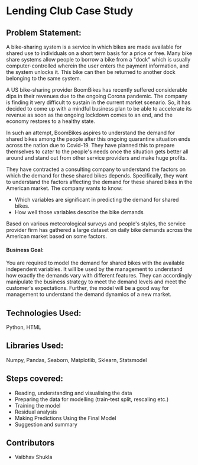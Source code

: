 # Lending Club Case Study

## Problem Statement:

A bike-sharing system is a service in which bikes are made available for shared use to individuals on a short term basis for a price or free. Many bike share systems allow people to borrow a bike from a "dock" which is usually computer-controlled wherein the user enters the payment information, and the system unlocks it. This bike can then be returned to another dock belonging to the same system.

A US bike-sharing provider BoomBikes has recently suffered considerable dips in their revenues due to the ongoing Corona pandemic. The company is finding it very difficult to sustain in the current market scenario. So, it has decided to come up with a mindful business plan to be able to accelerate its revenue as soon as the ongoing lockdown comes to an end, and the economy restores to a healthy state.

In such an attempt, BoomBikes aspires to understand the demand for shared bikes among the people after this ongoing quarantine situation ends across the nation due to Covid-19. They have planned this to prepare themselves to cater to the people's needs once the situation gets better all around and stand out from other service providers and make huge profits.

They have contracted a consulting company to understand the factors on which the demand for these shared bikes depends. Specifically, they want to understand the factors affecting the demand for these shared bikes in the American market. The company wants to know:

<ul>
	<li>Which variables are significant in predicting the demand for shared bikes.</li>
	<li>How well those variables describe the bike demands</li>
</ul>	

Based on various meteorological surveys and people's styles, the service provider firm has gathered a large dataset on daily bike demands across the American market based on some factors.

#### Business Goal:
You are required to model the demand for shared bikes with the available independent variables. It will be used by the management to understand how exactly the demands vary with different features. They can accordingly manipulate the business strategy to meet the demand levels and meet the customer's expectations. Further, the model will be a good way for management to understand the demand dynamics of a new market. 

## Technologies Used: 

Python, HTML

## Libraries Used: 

Numpy, Pandas, Seaborn, Matplotlib, Sklearn, Statsmodel

## Steps covered:

<ul>
	<li>Reading, understanding and visualising the data</li>
	<li>Preparing the data for modelling (train-test split, rescaling etc.)</li>
	<li>Training the model</li>
	<li>Residual analysis</li>
	<li>Making Predictions Using the Final Model</li>
	<li>Suggestion and summary</li>
</ul>

## Contributors

<ul>
	<li>Vaibhav Shukla</li>
</ul>
